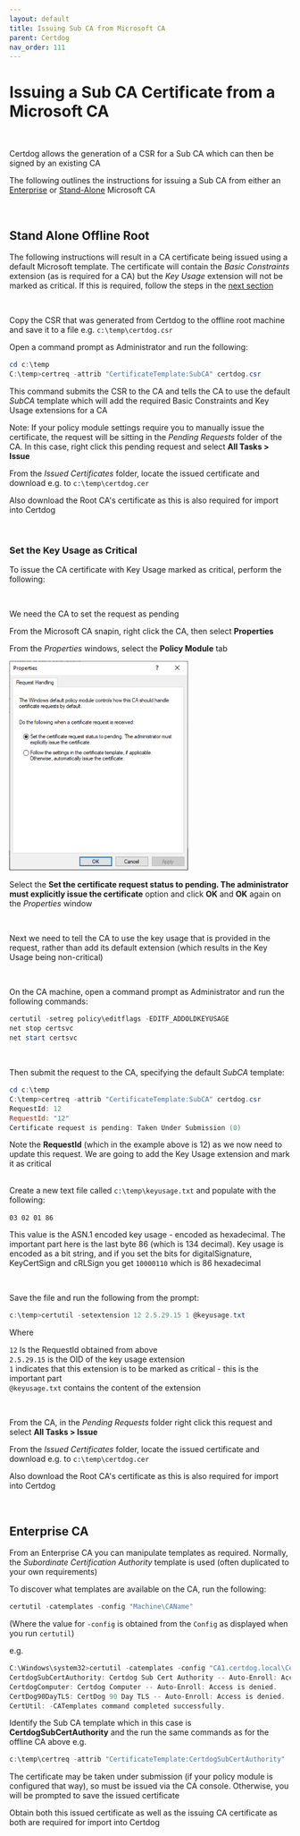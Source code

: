 ```yaml
---
layout: default
title: Issuing Sub CA from Microsoft CA
parent: Certdog
nav_order: 111
---
```


# Issuing a Sub CA Certificate from a Microsoft CA

<br>

Certdog allows the generation of a CSR for a Sub CA which can then be signed by an existing CA  

The following outlines the instructions for issuing a Sub CA from either an [Enterprise](#enterprise-ca) or [Stand-Alone](#stand-alone-offline-root) Microsoft CA

<br>

## Stand Alone Offline Root

The following instructions will result in a CA certificate being issued using a default Microsoft template. The certificate will contain the *Basic Constraints* extension (as is required for a CA) but the *Key Usage* extension will not be marked as critical. If this is required, follow the steps in the [next section](#set-the-key-usage-as-critical)

<br>

Copy the CSR that was generated from Certdog to the offline root machine and save it to a file e.g. ``c:\temp\certdog.csr``  

Open a command prompt as Administrator and run the following:  

```powershell
cd c:\temp
C:\temp>certreq -attrib "CertificateTemplate:SubCA" certdog.csr
```

This command submits the CSR to the CA and tells the CA to use the default *SubCA* template which will add the required Basic Constraints and Key Usage extensions for a CA  

Note: If your policy module settings require you to manually issue the certificate, the request will be sitting in the *Pending Requests* folder of the CA. In this case, right click this pending request and select **All Tasks > Issue**  

From the *Issued Certificates* folder, locate the issued certificate and download e.g. to ``c:\temp\certdog.cer``  

Also download the Root CA's certificate as this is also required for import into Certdog  

<br>

### Set the Key Usage as Critical

To issue the CA certificate with Key Usage marked as critical, perform the following:

<br>

We need the CA to set the request as pending 

From the Microsoft CA snapin, right click the CA, then select **Properties**  

From the *Properties* windows, select the **Policy Module** tab

<img src=".\images\msca_policy.png" alt="image-20211001080648311" style="zoom:80%;" />

Select the **Set the certificate request status to pending. The administrator must explicitly issue the certificate** option and click **OK** and **OK** again on the *Properties* window

<br>

Next we need to tell the CA to use the key usage that is provided in the request, rather than add its default extension (which results in the Key Usage being non-critical)

<br>

On the CA machine, open a command prompt as Administrator and run the following commands:  

   ```powershell
   certutil -setreg policy\editflags -EDITF_ADDOLDKEYUSAGE
   net stop certsvc
   net start certsvc
   ```

<br>

Then submit the request to the CA, specifying the default *SubCA* template:

   ```powershell
   cd c:\temp
   C:\temp>certreq -attrib "CertificateTemplate:SubCA" certdog.csr
   RequestId: 12
   RequestId: "12"
   Certificate request is pending: Taken Under Submission (0)
   ```

Note the **RequestId** (which in the example above is 12) as we now need to update this request. We are going to add the Key Usage extension and mark it as critical

<br> Create a new text file called ``c:\temp\keyusage.txt`` and populate with the following:  

``03 02 01 86``

This value is the ASN.1 encoded key usage - encoded as hexadecimal. The important part here is the last byte 86 (which is 134 decimal). Key usage is encoded as a bit string, and if you set the bits for digitalSignature, KeyCertSign and cRLSign you get ``10000110`` which is 86 hexadecimal

<br>

Save the file and run the following from the prompt:  

   ```powershell
   c:\temp>certutil -setextension 12 2.5.29.15 1 @keyusage.txt
   ```

Where 

   ``12`` Is the RequestId obtained from above  
   ``2.5.29.15`` is the OID of the key usage extension  
   `1` indicates that this extension is to be marked as critical - this is the important part  
   ``@keyusage.txt`` contains the content of the extension  

<br>

From the CA, in the *Pending Requests* folder right click this request and select **All Tasks > Issue**  

From the *Issued Certificates* folder, locate the issued certificate and download e.g. to ``c:\temp\certdog.cer``  

Also download the Root CA's certificate as this is also required for import into Certdog  

<br>

## Enterprise CA 

From an Enterprise CA you can manipulate templates as required. Normally, the *Subordinate Certification Authority* template is used (often duplicated to your own requirements)

To discover what templates are available on the CA, run the following:

```powershell
certutil -catemplates -config "Machine\CAName"
```

(Where the value for ``-config`` is obtained from the ``Config`` as displayed when you run ``certutil``)



e.g.

```powershell
C:\Windows\system32>certutil -catemplates -config "CA1.certdog.local\Certdog"
CertdogSubCertAuthority: Certdog Sub Cert Authority -- Auto-Enroll: Access is denied.
CertdogComputer: Certdog Computer -- Auto-Enroll: Access is denied.
CertDog90DayTLS: CertDog 90 Day TLS -- Auto-Enroll: Access is denied.
CertUtil: -CATemplates command completed successfully.
```

Identify the Sub CA template which in this case is **CertdogSubCertAuthority** and the run the same commands as for the offline CA above e.g.

```powershell
c:\temp\certreq -attrib "CertificateTemplate:CertdogSubCertAuthority" .\certdog.csr
```

The certificate may be taken under submission (if your policy module is configured that way), so must be issued via the CA console. Otherwise, you will be prompted to save the issued certificate  

Obtain both this issued certificate as well as the issuing CA certificate as both are required for import into Certdog

